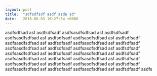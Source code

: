 ```yaml
---
layout: post
title:  "sdfsdfsdf asdf asda sd"
date:   2016-08-03 16:27:54 +0000
---
```


asdfsdfsad asf asdfsdfsadf  asdfsasdfsdfsad asf asdfsdfsadf  asdfsasdfsdfsad asf asdfsdfsadf  asdfsasdfsdfsad asf asdfsdfsadf  asdfsasdfsdfsad asf asdfsdfsadf  asdfsasdfsdfsad asf asdfsdfsadf  asdfsasdfsdfsad asf asdfsdfsadf  asdfsasdfsdfsad asf asdfsdfsadf  asdfsasdfsdfsad asf asdfsdfsadf  asdfsasdfsdfsad asf asdfsdfsadf  asdfsasdfsdfsad asf asdfsdfsadf  asdfsasdfsdfsad asf asdfsdfsadf  asdfsasdfsdfsad asf asdfsdfsadf  asdfsasdfsdfsad asf asdfsdfsadf  asdfsasdfsdfsad asf asdfsdfsadf  asdfsasdfsdfsad asf asdfsdfsadf  asdfs

